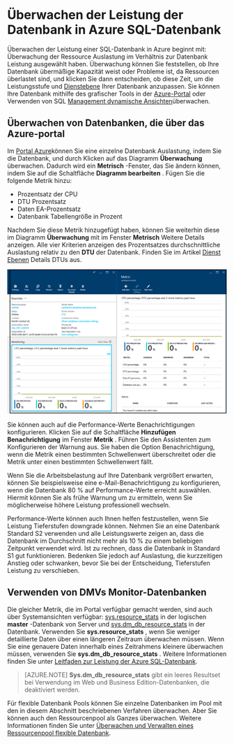 <properties
    pageTitle="Überwachen der Leistung der Datenbank in Azure SQL-Datenbank | Microsoft Azure"
    description="Lernen Sie die Optionen für Ihre Datenbank mit Azure Tools und dynamische Management Ansichten für die Überwachung aus."
    keywords="Datenbank, die Cloud-Datenbank-Performance überwachen"
    services="sql-database"
    documentationCenter=""
    authors="CarlRabeler"
    manager="jhubbard"
    editor=""/>

<tags
    ms.service="sql-database"
    ms.devlang="na"
    ms.topic="get-started-article"
    ms.tgt_pltfrm="na"
    ms.workload="data-management"
    ms.date="09/27/2016"
    ms.author="carlrab"/>

# <a name="monitoring-database-performance-in-azure-sql-database"></a>Überwachen der Leistung der Datenbank in Azure SQL-Datenbank
Überwachen der Leistung einer SQL-Datenbank in Azure beginnt mit: Überwachung der Ressource Auslastung im Verhältnis zur Datenbank Leistung ausgewählt haben. Überwachung können Sie feststellen, ob Ihre Datenbank übermäßige Kapazität weist oder Probleme ist, da Ressourcen überlastet sind, und klicken Sie dann entscheiden, ob diese Zeit, um die Leistungsstufe und [Dienstebene](sql-database-service-tiers.md) Ihrer Datenbank anzupassen. Sie können Ihre Datenbank mithilfe des grafischer Tools in der [Azure-Portal](https://portal.azure.com) oder Verwenden von SQL [Management dynamische Ansichten](https://msdn.microsoft.com/library/ms188754.aspx)überwachen.

## <a name="monitor-databases-using-the-azure-portal"></a>Überwachen von Datenbanken, die über das Azure-portal

Im [Portal Azure](https://portal.azure.com/)können Sie eine einzelne Datenbank Auslastung, indem Sie die Datenbank, und durch Klicken auf das Diagramm **Überwachung** überwachen. Dadurch wird ein **Metrisch** -Fenster, das Sie ändern können, indem Sie auf die Schaltfläche **Diagramm bearbeiten** . Fügen Sie die folgende Metrik hinzu:

- Prozentsatz der CPU
- DTU Prozentsatz
- Daten EA-Prozentsatz
- Datenbank Tabellengröße in Prozent

Nachdem Sie diese Metrik hinzugefügt haben, können Sie weiterhin diese im Diagramm **Überwachung** mit im Fenster **Metrisch** Weitere Details anzeigen. Alle vier Kriterien anzeigen des Prozentsatzes durchschnittliche Auslastung relativ zu den **DTU** der Datenbank. Finden Sie im Artikel [Dienst Ebenen](sql-database-service-tiers.md) Details DTUs aus.

![Service Ebene für die Überwachung der Leistung der Datenbank.](./media/sql-database-service-tiers/sqldb_service_tier_monitoring.png)

Sie können auch auf die Performance-Werte Benachrichtigungen konfigurieren. Klicken Sie auf die Schaltfläche **Hinzufügen Benachrichtigung** im Fenster **Metrik** . Führen Sie den Assistenten zum Konfigurieren der Warnung aus. Sie haben die Option Benachrichtigung, wenn die Metrik einen bestimmten Schwellenwert überschreitet oder die Metrik unter einen bestimmten Schwellenwert fällt.

Wenn Sie die Arbeitsbelastung auf Ihre Datenbank vergrößert erwarten, können Sie beispielsweise eine e-Mail-Benachrichtigung zu konfigurieren, wenn die Datenbank 80 % auf Performance-Werte erreicht auswählen. Hiermit können Sie als frühe Warnung um zu ermitteln, wenn Sie möglicherweise höhere Leistung professionell wechseln.

Performance-Werte können auch Ihnen helfen festzustellen, wenn Sie Leistung Tieferstufen downgrade können. Nehmen Sie an eine Datenbank Standard S2 verwenden und alle Leistungswerte zeigen an, dass die Datenbank im Durchschnitt nicht mehr als 10 % zu einem beliebigen Zeitpunkt verwendet wird. Ist zu rechnen, dass die Datenbank in Standard S1 gut funktionieren. Bedenken Sie jedoch auf Auslastung, die kurzzeitigen Anstieg oder schwanken, bevor Sie bei der Entscheidung, Tieferstufen Leistung zu verschieben.

## <a name="monitor-databases-using-dmvs"></a>Verwenden von DMVs Monitor-Datenbanken

Die gleicher Metrik, die im Portal verfügbar gemacht werden, sind auch über Systemansichten verfügbar: [sys.resource_stats](https://msdn.microsoft.com/library/dn269979.aspx) in der logischen **master** -Datenbank von Server und [sys.dm_db_resource_stats](https://msdn.microsoft.com/library/dn800981.aspx) in der Datenbank. Verwenden Sie **sys.resource_stats** , wenn Sie weniger detaillierte Daten über einen längeren Zeitraum überwachen müssen. Wenn Sie eine genauere Daten innerhalb eines Zeitrahmens kleinere überwachen müssen, verwenden Sie **sys.dm_db_resource_stats** . Weitere Informationen finden Sie unter [Leitfaden zur Leistung der Azure SQL-Datenbank](sql-database-performance-guidance.md#monitoring-resource-use-with-sysresourcestats).

>[AZURE.NOTE] **Sys.dm_db_resource_stats** gibt ein leeres Resultset bei Verwendung im Web und Business Edition-Datenbanken, die deaktiviert werden.

Für flexible Datenbank Pools können Sie einzelne Datenbanken im Pool mit den in diesem Abschnitt beschriebenen Verfahren überwachen. Aber Sie können auch den Ressourcenpool als Ganzes überwachen. Weitere Informationen finden Sie unter [Überwachen und Verwalten eines Ressourcenpool flexible Datenbank](sql-database-elastic-pool-manage-portal.md).
